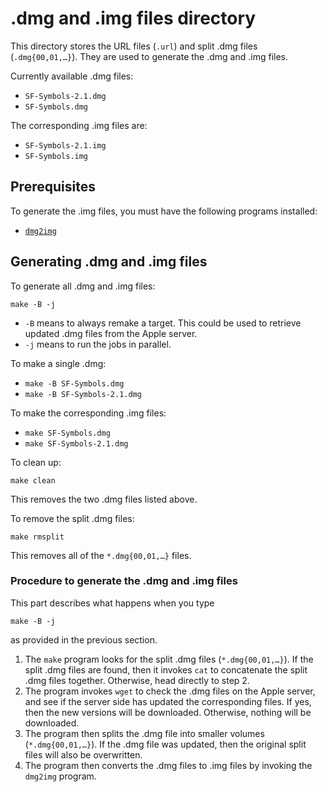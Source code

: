 # .dmg and .img files directory
This directory stores the URL files (`.url`) and split .dmg files (`.dmg{00,01,…}`). They are used to generate the .dmg and .img files.

Currently available .dmg files:
* `SF-Symbols-2.1.dmg`
* `SF-Symbols.dmg`

The corresponding .img files are:
* `SF-Symbols-2.1.img`
* `SF-Symbols.img`

## Prerequisites
To generate the .img files, you must have the following programs installed:
* [`dmg2img`](http://vu1tur.eu.org/tools/)

## Generating .dmg and .img files
To generate all .dmg and .img files:
```shell
make -B -j
```
* `-B` means to always remake a target. This could be used to retrieve updated .dmg files from the Apple server.
* `-j` means to run the jobs in parallel.

To make a single .dmg:
* `make -B SF-Symbols.dmg`
* `make -B SF-Symbols-2.1.dmg`

To make the corresponding .img files:
* `make SF-Symbols.dmg`
* `make SF-Symbols-2.1.dmg`

To clean up:
```shell
make clean
```
This removes the two .dmg files listed above.

To remove the split .dmg files:
```shell
make rmsplit
```
This removes all of the `*.dmg{00,01,…}` files.

### Procedure to generate the .dmg and .img files
This part describes what happens when you type
```shell
make -B -j
```
as provided in the previous section.

1. The `make` program looks for the split .dmg files (`*.dmg{00,01,…}`). If the split .dmg files are found, then it invokes `cat` to concatenate the split .dmg files together. Otherwise, head directly to step 2.
2. The program invokes `wget` to check the .dmg files on the Apple server, and see if the server side has updated the corresponding files. If yes, then the new versions will be downloaded. Otherwise, nothing will be downloaded.
3. The program then splits the .dmg file into smaller volumes (`*.dmg{00,01,…}`). If the .dmg file was updated, then the original split files will also be overwritten.
4. The program then converts the .dmg files to .img files by invoking the `dmg2img` program.
